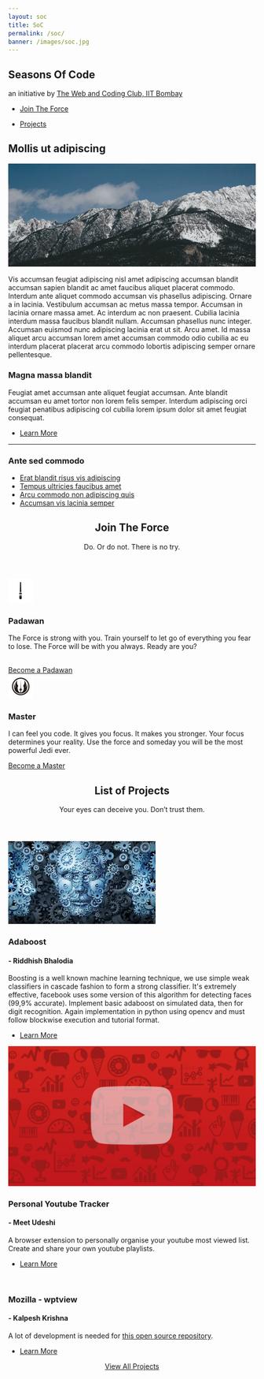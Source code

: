 ```yaml
---
layout: soc
title: SoC
permalink: /soc/
banner: /images/soc.jpg
---
```


<!-- Banner -->
<section id="banner" style="background-image:url({{ page.banner }})">
    <div class="inner">
        <h2>Seasons Of Code</h2>
        <p> an initiative by <a href="https://stab-iitb.org/wncc">The Web and Coding Club, IIT Bombay</a></p>
        <ul class="actions">
            <li><a href="#one" class="button big special">Join The Force</a></li>
        </ul>
        <ul class="actions">
            <li><a href="#two" class="button big special">Projects</a></li>
        </ul>
    </div>
</section>

<!-- Three -->
<section id="three" class="wrapper style1">
	<div class="container">
		<div class="row">
			<div class="8u">
				<section>
					<h2>Mollis ut adipiscing</h2>
					<a href="#" class="image fit"><img src="/images/pic03.jpg" alt="" /></a>
					<p>Vis accumsan feugiat adipiscing nisl amet adipiscing accumsan blandit accumsan sapien blandit ac amet faucibus aliquet placerat commodo. Interdum ante aliquet commodo accumsan vis phasellus adipiscing. Ornare a in lacinia. Vestibulum accumsan ac metus massa tempor. Accumsan in lacinia ornare massa amet. Ac interdum ac non praesent. Cubilia lacinia interdum massa faucibus blandit nullam. Accumsan phasellus nunc integer. Accumsan euismod nunc adipiscing lacinia erat ut sit. Arcu amet. Id massa aliquet arcu accumsan lorem amet accumsan commodo odio cubilia ac eu interdum placerat placerat arcu commodo lobortis adipiscing semper ornare pellentesque.</p>
				</section>
			</div>
			<div class="4u">
				<section>
					<h3>Magna massa blandit</h3>
					<p>Feugiat amet accumsan ante aliquet feugiat accumsan. Ante blandit accumsan eu amet tortor non lorem felis semper. Interdum adipiscing orci feugiat penatibus adipiscing col cubilia lorem ipsum dolor sit amet feugiat consequat.</p>
					<ul class="actions">
						<li><a href="#" class="button alt">Learn More</a></li>
					</ul>
				</section>
				<hr />
				<section>
					<h3>Ante sed commodo</h3>
					<ul class="alt">
						<li><a href="#">Erat blandit risus vis adipiscing</a></li>
						<li><a href="#">Tempus ultricies faucibus amet</a></li>
						<li><a href="#">Arcu commodo non adipiscing quis</a></li>
						<li><a href="#">Accumsan vis lacinia semper</a></li>
					</ul>
				</section>
			</div>
		</div>
	</div>
</section>	

<section id="one" class="wrapper style2">
				<header class="major">
					<h2>Join The Force</h2>
					<p>Do. Or do not. There is no try.</p>
				</header>
				<div class="container">
					<div class="row">
						<div class="6u">
							<section class="special box">
								<img class="icon major" src="/svg/light-siber-one.svg">
								<h3>Padawan</h3>
								<p>The Force is strong with you. Train yourself to let go of everything you fear to lose. The Force will be with you always. Ready are you?</p><br>
								<a href="#https://docs.google.com/forms/d/1YHkyL1i2kdTJbAN2UJKcDa30u9Ed6wc0-pGfMl3FuKQ/viewform" class="button big special">Become a Padawan</a>
							</section>
						</div>
						<div class="6u">
							<section class="special box">
								<img class="icon major" src="/svg/ondem-jedi.svg">
								<h3>Master</h3>
								<p>I can feel you code. It gives you focus. It makes you stronger. Your focus determines your reality. Use the force and someday you will be the most powerful Jedi ever.</p>
								<a target = "_blank" href="https://docs.google.com/forms/d/1YHkyL1i2kdTJbAN2UJKcDa30u9Ed6wc0-pGfMl3FuKQ/viewform" class="button big special">Become a Master</a>
							</section>
						</div>
					</div>
				</div>
			</section>
			
<!-- Two -->
<section id="two" class="wrapper style1">
	<header class="major">
		<h2>List of Projects</h2>
		<p>Your eyes can deceive you. Don’t trust them.</p>
	</header>
	<div class="container">
		<div class="row">
			<div class="4u">
				<section class="special">
					<a href="#" class="image fit"><img src="/images/machinelearning.jpg" alt="" /></a>
					<h3>Adaboost</h3>
					<h4>- Riddhish Bhalodia</h4>
					<p>Boosting is a well known machine learning technique, we use simple weak classifiers in cascade fashion to form a strong classifier. It's extremely effective, facebook uses some version of this algorithm for detecting faces (99,9% accurate). Implement basic adaboost on simulated data, then for digit recognition. Again implementation in python using opencv and must follow blockwise execution and tutorial format.</p>
					<ul class="actions">
						<li><a href="#" class="button alt">Learn More</a></li>
					</ul>
				</section>
			</div>
			<div class="4u">
				<section class="special">
					<a href="#" class="image fit"><img src="/images/youtube.jpg" alt="" /></a>
					<h3>Personal Youtube Tracker</h3>
					<h4>- Meet Udeshi</h4>
					<p>A browser extension to personally organise your youtube most viewed list. Create and share your own youtube playlists.</p>
					<ul class="actions">
						<li><a href="#" class="button alt">Learn More</a></li>
					</ul>
				</section>
			</div>
			<div class="4u">
				<section class="special">
					<a href="#" class="image fit"><img src="/images/mozilla	.jpg" alt="" /></a>
					<h3>Mozilla - wptview</h3>
					<h4>- Kalpesh Krishna</h4>
					<p>A lot of development is needed for <a href="https://github.com/mozilla/wptview">this open source repository</a>.</p>
					<ul class="actions">
						<li><a href="#" class="button alt">Learn More</a></li>
					</ul>
				</section>
			</div>
		</div>
		<div style="text-align: center;">
		<a href="#" class="button big special">View All Projects</a>
		</div>
	</div>
</section>			
